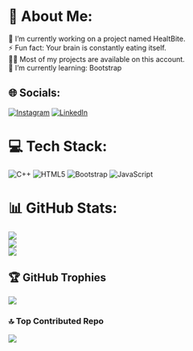 # 💫 About Me:
🔭 I’m currently working on a project named HealtBite.<br>⚡ Fun fact: Your brain is constantly eating itself.<br>👨‍💻 Most of my projects are available on this account.<br>🌱 I’m currently learning: Bootstrap


## 🌐 Socials:
[![Instagram](https://img.shields.io/badge/Instagram-%23E4405F.svg?logo=Instagram&logoColor=white)](https://instagram.com/iventa_rares) [![LinkedIn](https://img.shields.io/badge/LinkedIn-%230077B5.svg?logo=linkedin&logoColor=white)](https://www.linkedin.com/in/iven%C8%9Ba-rare%C8%99-6776362b8) 

# 💻 Tech Stack:
![C++](https://img.shields.io/badge/c++-%2300599C.svg?style=for-the-badge&logo=c%2B%2B&logoColor=white) ![HTML5](https://img.shields.io/badge/html5-%23E34F26.svg?style=for-the-badge&logo=html5&logoColor=white) ![Bootstrap](https://img.shields.io/badge/bootstrap-%238511FA.svg?style=for-the-badge&logo=bootstrap&logoColor=white) ![JavaScript](https://img.shields.io/badge/javascript-%23323330.svg?style=for-the-badge&logo=javascript&logoColor=%23F7DF1E)
# 📊 GitHub Stats:
![](https://github-readme-stats.vercel.app/api?username=iv3bta&theme=tokyonight&hide_border=true&include_all_commits=false&count_private=false)<br/>
![](https://github-readme-streak-stats.herokuapp.com/?user=iv3bta&theme=tokyonight&hide_border=true)<br/>
![](https://github-readme-stats.vercel.app/api/top-langs/?username=iv3bta&theme=tokyonight&hide_border=true&include_all_commits=false&count_private=false&layout=compact)

## 🏆 GitHub Trophies
![](https://github-profile-trophy.vercel.app/?username=iv3bta&theme=radical&no-frame=false&no-bg=false&margin-w=4)

### 🔝 Top Contributed Repo
![](https://github-contributor-stats.vercel.app/api?username=iv3bta&limit=5&theme=tokyonight&combine_all_yearly_contributions=true)

<!-- Proudly created with GPRM ( https://gprm.itsvg.in ) -->
